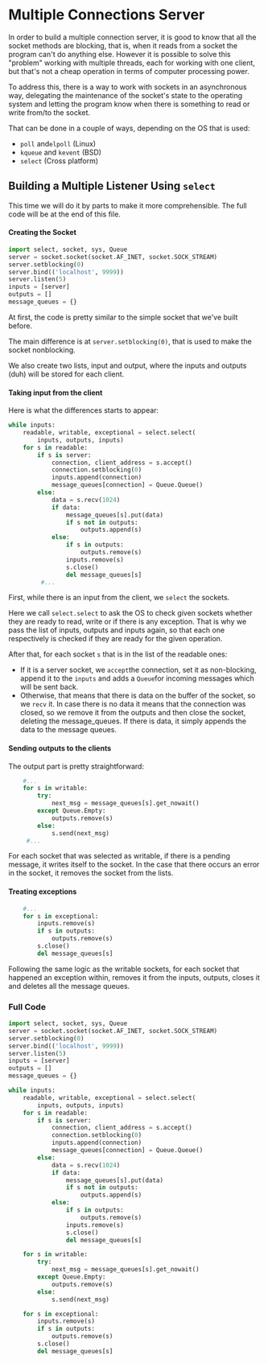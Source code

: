 # Multiple Connections Server	

In order to build a multiple connection server, it is good to know that all the socket methods are blocking, that is, when it reads from a socket the program can't do anything else. However it is possible to solve this "problem" working with multiple threads, each for working with one client, but that's not a cheap operation in terms of computer processing power.

To address this, there is a way to work with sockets in an asynchronous way, delegating the maintenance of the socket's state to the operating system and letting the program know when there is something to read or write from/to the socket.

That can be done in a couple of ways, depending on the OS that is used:

- `poll` and`elpoll` (Linux)
- `kqueue` and `kevent` (BSD)
- `select` (Cross platform)

## Building a Multiple Listener Using  `select`

This time we will do it by parts to make it more comprehensible. The full code will be at the end of this file.

#### Creating the Socket

```python
import select, socket, sys, Queue
server = socket.socket(socket.AF_INET, socket.SOCK_STREAM)
server.setblocking(0)
server.bind(('localhost', 9999))
server.listen(5)
inputs = [server]
outputs = []
message_queues = {}
```

At first, the code is pretty similar to the simple socket that we've built before.

The main difference is at `server.setblocking(0)`, that is used to make the socket nonblocking.

We also create two lists, input and output, where the inputs and outputs (duh) will be stored for each client.

#### Taking input from the client

Here is what the differences starts to appear:

```python
while inputs:
    readable, writable, exceptional = select.select(
        inputs, outputs, inputs)
    for s in readable:
        if s is server:
            connection, client_address = s.accept()
            connection.setblocking(0)
            inputs.append(connection)
            message_queues[connection] = Queue.Queue()
        else:
            data = s.recv(1024)
            if data:
                message_queues[s].put(data)
                if s not in outputs:
                    outputs.append(s)
            else:
                if s in outputs:
                    outputs.remove(s)
                inputs.remove(s)
                s.close()
                del message_queues[s]
         #...
```

First, while there is an input from the client, we `select` the sockets.

Here we call `select.select` to ask the OS to check given sockets whether they are ready to read, write or if there is any exception. That is why we pass the list of inputs, outputs and inputs again, so that each one respectively is checked if they are ready for the given operation.

After that, for each socket `s` that is in the list of the readable ones:

- If it is a server socket, we `accept`the connection, set it as non-blocking, append it to the `inputs` and adds a `Queue`for incoming messages which will be sent back.
- Otherwise, that means that there is data on the buffer of the socket, so we `recv` it. In case there is no data it means that the connection was closed, so we remove it from the outputs and then close the socket, deleting the message_queues. If there is data, it simply appends the data to the message queues.



#### Sending outputs to the clients

The output part is pretty straightforward:

```    python
	#...
    for s in writable:
        try:
            next_msg = message_queues[s].get_nowait()
        except Queue.Empty:
            outputs.remove(s)
        else:
            s.send(next_msg)
     #...
```

For each socket that was selected as writable, if there is a pending message, it writes itself to the socket.
In the case that there occurs an error in the socket, it removes the socket from the lists.



#### Treating exceptions

```python
    #...
    for s in exceptional:
        inputs.remove(s)
        if s in outputs:
            outputs.remove(s)
        s.close()
        del message_queues[s]
```

Following the same logic as the writable sockets, for each socket that happened an exception within, removes it from the inputs, outputs, closes it and deletes all the message queues.



### Full Code

```python
import select, socket, sys, Queue
server = socket.socket(socket.AF_INET, socket.SOCK_STREAM)
server.setblocking(0)
server.bind(('localhost', 9999))
server.listen(5)
inputs = [server]
outputs = []
message_queues = {}

while inputs:
    readable, writable, exceptional = select.select(
        inputs, outputs, inputs)
    for s in readable:
        if s is server:
            connection, client_address = s.accept()
            connection.setblocking(0)
            inputs.append(connection)
            message_queues[connection] = Queue.Queue()
        else:
            data = s.recv(1024)
            if data:
                message_queues[s].put(data)
                if s not in outputs:
                    outputs.append(s)
            else:
                if s in outputs:
                    outputs.remove(s)
                inputs.remove(s)
                s.close()
                del message_queues[s]

    for s in writable:
        try:
            next_msg = message_queues[s].get_nowait()
        except Queue.Empty:
            outputs.remove(s)
        else:
            s.send(next_msg)

    for s in exceptional:
        inputs.remove(s)
        if s in outputs:
            outputs.remove(s)
        s.close()
        del message_queues[s]
```

